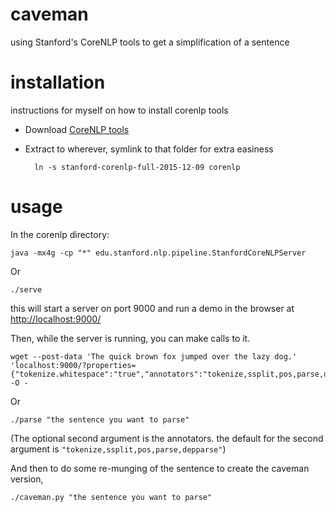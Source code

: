 # caveman

using Stanford's CoreNLP tools to get a simplification of a sentence

# installation

instructions for myself on how to install corenlp tools

* Download [CoreNLP tools](http://stanfordnlp.github.io/CoreNLP/download.html)
* Extract to wherever, symlink to that folder for extra easiness

		ln -s stanford-corenlp-full-2015-12-09 corenlp

# usage

In the corenlp directory:

	java -mx4g -cp "*" edu.stanford.nlp.pipeline.StanfordCoreNLPServer

Or

	./serve

this will start a server on port 9000 and run a demo in the browser at [http://localhost:9000/](http://localhost:9000/)

Then, while the server is running, you can make calls to it.

	wget --post-data 'The quick brown fox jumped over the lazy dog.' 'localhost:9000/?properties={"tokenize.whitespace":"true","annotators":"tokenize,ssplit,pos,parse,depparse","outputFormat":"json"}' -O -

Or

	./parse "the sentence you want to parse"

(The optional second argument is the annotators. the default for the second argument is `"tokenize,ssplit,pos,parse,depparse"`)

And then to do some re-munging of the sentence to create the caveman version,

	./caveman.py "the sentence you want to parse"
